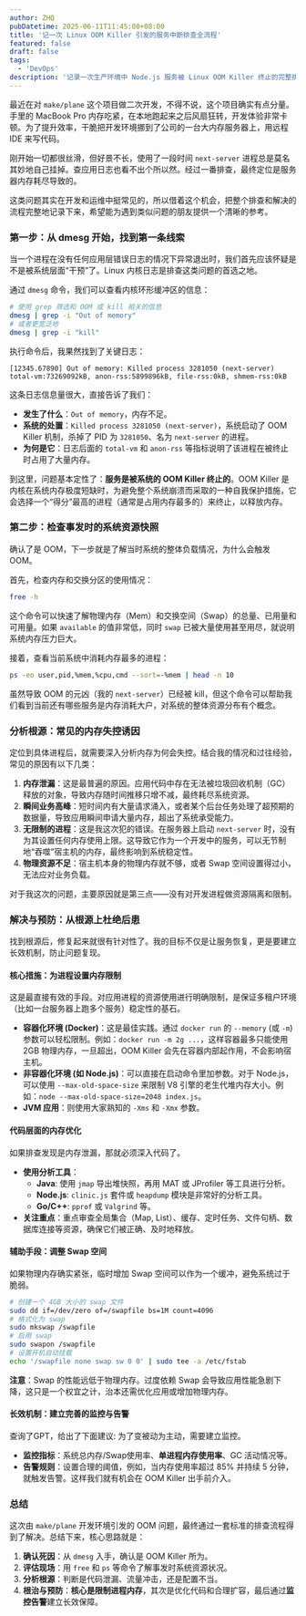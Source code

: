 ```yaml
---
author: ZHQ
pubDatetime: 2025-06-11T11:45:00+08:00
title: '记一次 Linux OOM Killer 引发的服务中断排查全流程'
featured: false
draft: false
tags:
  - 'DevOps'
description: '记录一次生产环境中 Node.js 服务被 Linux OOM Killer 终止的完整排查过程'
---
```


最近在对 `make/plane` 这个项目做二次开发，不得不说，这个项目确实有点分量。手里的 MacBook Pro 内存吃紧，在本地跑起来之后风扇狂转，开发体验非常卡顿。为了提升效率，干脆把开发环境挪到了公司的一台大内存服务器上，用远程 IDE 来写代码。

刚开始一切都很丝滑，但好景不长，使用了一段时间 `next-server` 进程总是莫名其妙地自己挂掉。查应用日志也看不出个所以然。经过一番排查，最终定位是服务器内存耗尽导致的。

这类问题其实在开发和运维中挺常见的，所以借着这个机会，把整个排查和解决的流程完整地记录下来，希望能为遇到类似问题的朋友提供一个清晰的参考。

### 第一步：从 dmesg 开始，找到第一条线索

当一个进程在没有任何应用层错误日志的情况下异常退出时，我们首先应该怀疑是不是被系统层面“干预”了。Linux 内核日志是排查这类问题的首选之地。

通过 `dmesg` 命令，我们可以查看内核环形缓冲区的信息：

```bash
# 使用 grep 筛选和 OOM 或 kill 相关的信息
dmesg | grep -i "Out of memory"
# 或者更宽泛地
dmesg | grep -i "kill"
```

执行命令后，我果然找到了关键日志：

```log
[12345.67890] Out of memory: Killed process 3281050 (next-server) total-vm:73269092kB, anon-rss:5899896kB, file-rss:0kB, shmem-rss:0kB
```

这条日志信息量很大，直接告诉了我们：

*   **发生了什么**：`Out of memory`，内存不足。
*   **系统的处置**：`Killed process 3281050 (next-server)`，系统启动了 OOM Killer 机制，杀掉了 PID 为 `3281050`、名为 `next-server` 的进程。
*   **为何是它**：日志后面的 `total-vm` 和 `anon-rss` 等指标说明了该进程在被终止时占用了大量内存。

到这里，问题基本定性了：**服务是被系统的 OOM Killer 终止的**。OOM Killer 是内核在系统内存极度短缺时，为避免整个系统崩溃而采取的一种自我保护措施，它会选择一个“得分”最高的进程（通常是占用内存最多的）来终止，以释放内存。

### 第二步：检查事发时的系统资源快照

确认了是 OOM，下一步就是了解当时系统的整体负载情况，为什么会触发 OOM。

首先，检查内存和交换分区的使用情况：

```bash
free -h
```

这个命令可以快速了解物理内存（Mem）和交换空间（Swap）的总量、已用量和可用量。如果 `available` 的值非常低，同时 `swap` 已被大量使用甚至用尽，就说明系统内存压力巨大。

接着，查看当前系统中消耗内存最多的进程：

```bash
ps -eo user,pid,%mem,%cpu,cmd --sort=-%mem | head -n 10
```

虽然导致 OOM 的元凶（我的 `next-server`）已经被 kill，但这个命令可以帮助我们看到当前还有哪些服务是内存消耗大户，对系统的整体资源分布有个概念。

### 分析根源：常见的内存失控诱因

定位到具体进程后，就需要深入分析内存为何会失控。结合我的情况和过往经验，常见的原因有以下几类：

1.  **内存泄漏**：这是最普遍的原因。应用代码中存在无法被垃圾回收机制（GC）释放的对象，导致内存随时间推移只增不减，最终耗尽系统资源。
2.  **瞬间业务高峰**：短时间内有大量请求涌入，或者某个后台任务处理了超预期的数据量，导致应用瞬间申请大量内存，超出了系统承受能力。
3.  **无限制的进程**：这是我这次犯的错误。在服务器上启动 `next-server` 时，没有为其设置任何内存使用上限。这导致它作为一个开发中的服务，可以无节制地“吞噬”宿主机的内存，最终影响到系统稳定性。
4.  **物理资源不足**：宿主机本身的物理内存就不够，或者 Swap 空间设置得过小，无法应对业务负载。

对于我这次的问题，主要原因就是第三点——没有对开发进程做资源隔离和限制。

### 解决与预防：从根源上杜绝后患

找到根源后，修复起来就很有针对性了。我的目标不仅是让服务恢复，更是要建立长效机制，防止问题复现。

#### 核心措施：为进程设置内存限制

这是最直接有效的手段。对应用进程的资源使用进行明确限制，是保证多租户环境（比如一台服务器上跑多个服务）稳定性的基石。

*   **容器化环境 (Docker)**：这是最佳实践。通过 `docker run` 的 `--memory` (或 `-m`) 参数可以轻松限制。例如：`docker run -m 2g ...`，这样容器最多只能使用 2GB 物理内存，一旦超出，OOM Killer 会先在容器内部起作用，不会影响宿主机。
*   **非容器化环境 (如 Node.js)**：可以直接在启动命令里加参数。对于 Node.js，可以使用 `--max-old-space-size` 来限制 V8 引擎的老生代堆内存大小。例如：`node --max-old-space-size=2048 index.js`。
*   **JVM 应用**：则使用大家熟知的 `-Xms` 和 `-Xmx` 参数。

#### 代码层面的内存优化

如果排查发现是内存泄漏，那就必须深入代码了。

*   **使用分析工具**：
    *   **Java**: 使用 `jmap` 导出堆快照，再用 MAT 或 JProfiler 等工具进行分析。
    *   **Node.js**: `clinic.js` 套件或 `heapdump` 模块是非常好的分析工具。
    *   **Go/C++**: `pprof` 或 `Valgrind` 等。
*   **关注重点**：重点审查全局集合（Map, List）、缓存、定时任务、文件句柄、数据库连接等资源，确保它们被正确、及时地释放。

#### 辅助手段：调整 Swap 空间

如果物理内存确实紧张，临时增加 Swap 空间可以作为一个缓冲，避免系统过于脆弱。

```bash
# 创建一个 4GB 大小的 swap 文件
sudo dd if=/dev/zero of=/swapfile bs=1M count=4096
# 格式化为 swap
sudo mkswap /swapfile
# 启用 swap
sudo swapon /swapfile
# 设置开机自动挂载
echo '/swapfile none swap sw 0 0' | sudo tee -a /etc/fstab
```
**注意**：Swap 的性能远低于物理内存。过度依赖 Swap 会导致应用性能急剧下降，这只是一个权宜之计，治本还需优化应用或增加物理内存。

#### 长效机制：建立完善的监控与告警

查询了GPT，给出了下面建议: 为了变被动为主动，需要建立监控。

*   **监控指标**：系统总内存/Swap使用率、**单进程内存使用率**、GC 活动情况等。
*   **告警规则**：设置合理的阈值，例如，当内存使用率超过 85% 并持续 5 分钟，就触发告警。这样我们就有机会在 OOM Killer 出手前介入。

### 总结

这次由 `make/plane` 开发环境引发的 OOM 问题，最终通过一套标准的排查流程得到了解决。总结下来，核心思路就是：

1.  **确认死因**：从 `dmesg` 入手，确认是 OOM Killer 所为。
2.  **评估现场**：用 `free` 和 `ps` 等命令了解事发时系统资源状况。
3.  **分析根源**：判断是代码泄漏、流量冲击，还是配置不当。
4.  **根治与预防**：**核心是限制进程内存**，其次是优化代码和合理扩容，最后通过**监控告警**建立长效保障。
